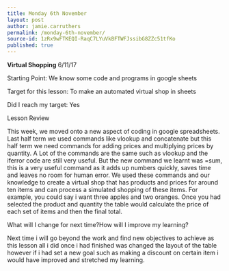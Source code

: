 ```yaml
---
title: Monday 6th November
layout: post
author: jamie.carruthers
permalink: /monday-6th-november/
source-id: 1zRx9wFTKEQI-RaqC7LYuVkBFTWFJssibG8ZZc51tfKo
published: true
---
```

**Virtual Shopping**                                                                                  6/11/17

Starting Point: We know some code and programs in google sheets

Target for this lesson: To make an automated virtual shop in sheets

Did I reach my target: Yes

Lesson Review

This week, we moved onto a new aspect of coding in google spreadsheets. Last half term we used commands like vlookup and concatenate but this half term we need commands for adding prices and multiplying prices by quantity. A Lot of the commands are the same such as vlookup and the iferror code are still very useful. But the new command we learnt was =sum, this is a very useful command as it adds up numbers quickly, saves time and leaves no room for human error. We used these commands and our knowledge to create a virtual shop that has products and prices for around ten items and can process a simulated shopping of these items. For example, you could say i want three apples and two oranges. Once you had selected the product and quantity the table would calculate the price of each set of items and then the final total.

What will I change for next time?How will I improve my learning?

Next time i will go beyond the work and find new objectives to achieve as this lesson all i did once i had finished was changed the layout of the table however if i had set a new goal such as making a discount on certain item i would have improved and stretched my learning.

        

